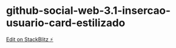 # github-social-web-3.1-insercao-usuario-card-estilizado

[Edit on StackBlitz ⚡️](https://stackblitz.com/edit/github-qwkgft)